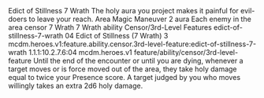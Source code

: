 <ability>
  <name>Edict of Stillness</name>
  <cost>7 Wrath</cost>
  <flavor>The holy aura you project makes it painful for evil-doers to leave your reach.</flavor>
  <keywords>
    <keyword>Area</keyword>
    <keyword>Magic</keyword>
  </keywords>
  <type>Maneuver</type>
  <distance>2 aura</distance>
  <target>Each enemy in the area</target>
  <metadata>
    <class>censor</class>
    <cost>7 Wrath</cost>
    <cost_amount>7</cost_amount>
    <cost_resource>Wrath</cost_resource>
    <feature_type>ability</feature_type>
    <file_dpath>Censor/3rd-Level Features</file_dpath>
    <item_id>edict-of-stillness-7-wrath</item_id>
    <item_index>04</item_index>
    <item_name>Edict of Stillness (7 Wrath)</item_name>
    <level>3</level>
    <scc>mcdm.heroes.v1:feature.ability.censor.3rd-level-feature:edict-of-stillness-7-wrath</scc>
    <scdc>1.1.1:10.2.7.6:04</scdc>
    <source>mcdm.heroes.v1</source>
    <type>feature/ability/censor/3rd-level-feature</type>
  </metadata>
  <effects>
    <effect type="mundane">Until the end of the encounter or until you are dying, whenever a target moves or is force moved out of the area, they take holy damage equal to twice your Presence score. A target judged by you who moves willingly takes an extra 2d6 holy damage.</effect>
  </effects>
</ability>

